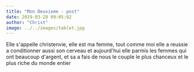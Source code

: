 ```yaml
---
title: "Mon Deuxieme - post"
date: 2019-03-28 09:05:02
author: "Christ"
image: ../../images/tablet.jpg
---
```

Elle s'appelle christenvie, elle est ma femme, tout comme moi elle a reussie a conditionner aussi son cerveau
et aujourd'hui elle parmis les femmes qui ont beaucoup d'argent, et sa a fais de nous le couple le plus 
chanceux et le plus riche du monde entier